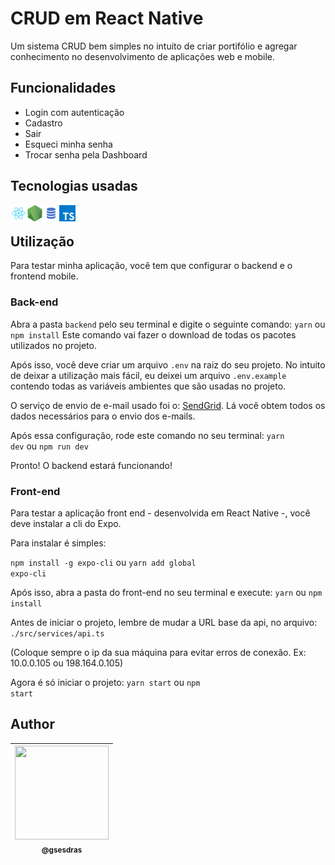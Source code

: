 # CRUD em React Native
Um sistema CRUD bem simples no intuito de criar portifólio e agregar conhecimento no desenvolvimento de aplicações web e mobile.

## Funcionalidades
- Login com autenticação
- Cadastro
- Sair
- Esqueci minha senha
- Trocar senha pela Dashboard 

## Tecnologias usadas
<img align="left" alt="React" width="26px" src="https://raw.githubusercontent.com/github/explore/80688e429a7d4ef2fca1e82350fe8e3517d3494d/topics/react/react.png" />
<img align="left" alt="Node.js" width="26px" src="https://raw.githubusercontent.com/github/explore/80688e429a7d4ef2fca1e82350fe8e3517d3494d/topics/nodejs/nodejs.png" />
<img align="left" alt="SQL" width="26px" src="https://raw.githubusercontent.com/github/explore/80688e429a7d4ef2fca1e82350fe8e3517d3494d/topics/sql/sql.png" />
<img align="left" alt="Typescript" width="26px" src="https://raw.githubusercontent.com/github/explore/78df643247d429f6cc873026c0622819ad797942/topics/typescript/typescript.png" />

<br/>


## Utilização
Para testar minha aplicação, você tem que configurar o backend e o frontend mobile.

### Back-end
Abra a pasta <code>backend</code> pelo seu terminal e digite o seguinte comando:
<code>yarn</code> ou <code>npm install</code>
Este comando vai fazer o download de todas os pacotes utilizados no projeto.

Após isso, você deve criar um arquivo <code>.env</code> na raiz do seu projeto.
No intuito de deixar a utilização mais fácil, eu deixei um arquivo <code>.env.example</code> contendo todas as variáveis ambientes que são usadas no projeto.

O serviço de envio de e-mail usado foi o: <a href="https://sendgrid.com/">SendGrid</a>. Lá você obtem todos os dados necessários para o envio dos e-mails.

Após essa configuração, rode este comando no seu terminal: <code>yarn dev</code> ou <code>npm run dev</code>

Pronto! O backend estará funcionando!

### Front-end

Para testar a aplicação front end - desenvolvida em React Native -, você deve instalar a cli do Expo.

Para instalar é simples:

<code>npm install -g expo-cli</code> ou <code>yarn add global expo-cli</code>

Após isso, abra a pasta do front-end no seu terminal e execute: <code>yarn</code> ou <code>npm install</code>

Antes de iniciar o projeto, lembre de mudar a URL base da api, no arquivo: <code>./src/services/api.ts</code>

(Coloque sempre o ip da sua máquina para evitar erros de conexão. Ex: 10.0.0.105 ou 198.164.0.105)

Agora é só iniciar o projeto: <code>yarn start</code> ou <code>npm start</code>

## Author

| [<img width="150px" height="150px" src="https://avatars0.githubusercontent.com/u/43199901?s=460&v=4"><br><sub>@gsesdras</sub>](https://github.com/gsesdras) |
| :---: |
